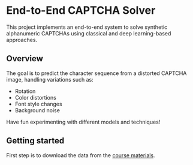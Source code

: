 # End-to-End CAPTCHA Solver

This project implements an end-to-end system to solve synthetic alphanumeric CAPTCHAs using classical and deep learning-based approaches.

## Overview

The goal is to predict the character sequence from a distorted CAPTCHA image, handling variations such as:
- Rotation
- Color distortions
- Font style changes
- Background noise

Have fun experimenting with different models and techniques!

## Getting started
First step is to download the data from the [course materials](https://utn.instructure.com/courses/275/files/9592/download?download_frd=1).
